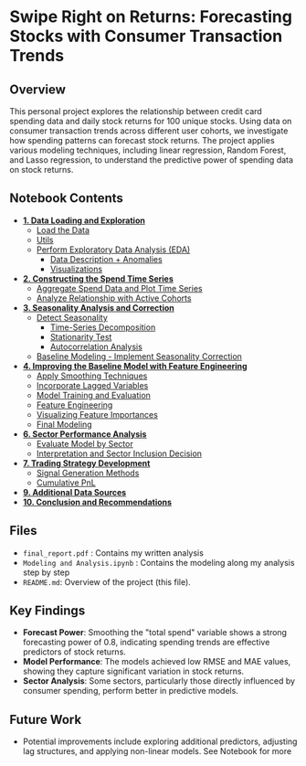 # Swipe Right on Returns: Forecasting Stocks with Consumer Transaction Trends

## Overview
This personal project explores the relationship between credit card spending data and daily stock returns for 100 unique stocks. Using data on consumer transaction trends across different user cohorts, we investigate how spending patterns can forecast stock returns. The project applies various modeling techniques, including linear regression, Random Forest, and Lasso regression, to understand the predictive power of spending data on stock returns.

## Notebook Contents

- [**1. Data Loading and Exploration**](#set_up)
    - [Load the Data](#load_data)
    - [Utils](#utils)
    - [Perform Exploratory Data Analysis (EDA)](#eda)
        - [Data Description + Anomalies](#data_description)
        - [Visualizations](#visualizations)
- [**2. Constructing the Spend Time Series**](#spend_time_series)
    - [Aggregate Spend Data and Plot Time Series](#spend_data)
    - [Analyze Relationship with Active Cohorts](#active_cohort_analysis)
- [**3. Seasonality Analysis and Correction**](#seasonality_correction)
    - [Detect Seasonality](#detect_seasonality)
        - [Time-Series Decomposition](#decomposition)
        - [Stationarity Test](#stationarity_test)
        - [Autocorrelation Analysis](#autocorrelation_analysis)
    - [Baseline Modeling - Implement Seasonality Correction](#implement_correction)
- [**4. Improving the Baseline Model with Feature Engineering**](#feature_engineering)
    - [Apply Smoothing Techniques](#smoothing_applied)
    - [Incorporate Lagged Variables](#lagged_var)
    - [Model Training and Evaluation](#train_eval)
    - [Feature Engineering](#additional_features)
    - [Visualizing Feature Importances](#feature_imp)
    - [Final Modeling](#ht)
- [**6. Sector Performance Analysis**](#sector_analysis)
    - [Evaluate Model by Sector](#model_sector_eval)
    - [Interpretation and Sector Inclusion Decision](#inclusion_exclusion)
- [**7. Trading Strategy Development**](#trading_strategy)
    - [Signal Generation Methods](#signal_generation)
    - [Cumulative PnL](#cum_pnl)
- [**9. Additional Data Sources**](#additional_data)
- [**10. Conclusion and Recommendations**](#conclusion)

## Files
- `final_report.pdf` : Contains my written analysis
- `Modeling and Analysis.ipynb` : Contains the modeling along my analysis step by step
- `README.md`: Overview of the project (this file).

## Key Findings
- **Forecast Power**: Smoothing the "total spend" variable shows a strong forecasting power of 0.8, indicating spending trends are effective predictors of stock returns.
- **Model Performance**: The models achieved low RMSE and MAE values, showing they capture significant variation in stock returns.
- **Sector Analysis**: Some sectors, particularly those directly influenced by consumer spending, perform better in predictive models.

## Future Work
- Potential improvements include exploring additional predictors, adjusting lag structures, and applying non-linear models. See Notebook for more

